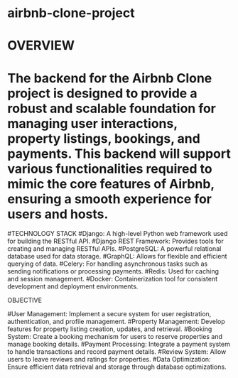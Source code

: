 # airbnb-clone-project

# OVERVIEW
# The backend for the Airbnb Clone project is designed to provide a robust and scalable foundation for managing user interactions, property listings, bookings, and payments. This backend will support various functionalities required to mimic the core features of Airbnb, ensuring a smooth experience for users and hosts.
#TECHNOLOGY STACK
#Django: A high-level Python web framework used for building the RESTful API.
#Django REST Framework: Provides tools for creating and managing RESTful APIs.
#PostgreSQL: A powerful relational database used for data storage.
#GraphQL: Allows for flexible and efficient querying of data.
#Celery: For handling asynchronous tasks such as sending notifications or processing payments.
#Redis: Used for caching and session management.
#Docker: Containerization tool for consistent development and deployment environments.

OBJECTIVE

#User Management: Implement a secure system for user registration, authentication, and profile management.
#Property Management: Develop features for property listing creation, updates, and retrieval.
#Booking System: Create a booking mechanism for users to reserve properties and manage booking details.
#Payment Processing: Integrate a payment system to handle transactions and record payment details.
#Review System: Allow users to leave reviews and ratings for properties.
#Data Optimization: Ensure efficient data retrieval and storage through database optimizations.
